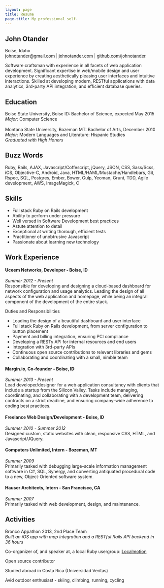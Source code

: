```yaml
---
layout: page
title: Resume
page-title: My professional self.
---
```


## John Otander
Boise, Idaho   
[johnotander@gmail.com](mailto:johnotander@gmail.com) | [johnotander.com](http://www.johnotander.com) | [github.com/johnotander](https://github.com/johnotander)

Software craftsman with experience in all facets of web application development. Significant expertise in web/mobile design and user experience by creating aesthetically pleasing user interfaces and intuitive interactions. Skilled at developing modern, RESTful applications with data analytics, 3rd-party API integration, and efficient database queries.

## Education
Boise State University, Boise ID: Bachelor of Science, expected May 2015   
_Major:_ Computer Science
<br>
<br>
Montana State University, Bozeman MT: Bachelor of Arts, December 2010   
_Major:_ Modern Languages and Literature: Hispanic Studies   
_Graduated with High Honors_

## Buzz Words

Ruby, Rails, AJAX, Javascript/Coffescript, jQuery, JSON, CSS, Sass/Scss, iOS, Objective-C, Android, Java, HTML/HAML/Mustache/Handlebars, Git, Rspec, SQL, Postgres, Ember, Bower, Gulp, Yeoman, Grunt, TDD, Agile development, AWS, ImageMagick, C

## Skills

  - Full stack Ruby on Rails development
  - Ability to perform under pressure
  - Well versed in Software Development best practices
  - Astute attention to detail
  - Exceptional at writing thorough, efficient tests
  - Practitioner of unobtrusive Javascript
  - Passionate about learning new technology

## Work Experience

#### Uceem Networks, Developer - Boise, ID   
_Summer 2012 - Present_  
Responsible for developing and designing a cloud-based dashboard for network configuration and usage analytics. Leading the design of all aspects of the web application and homepage, while being an integral component of the development of the entire stack.

Duties and Responsibilities   

  - Leading the design of a beautiful dashboard and user interface
  - Full stack Ruby on Rails development, from server configuration to button placement
  - Payment and billing integration, ensuring PCI compliance
  - Developing a RESTy API for internal resources and end users
  - Integration with 3rd-party APIs
  - Continuous open source contributions to relevant libraries and gems
  - Collaborating and coordinating with a small, nimble team

#### Margin.io, Co-founder - Boise, ID   
_Summer 2013 - Present_  
Lead developer/designer for a web application consultancy with clients that include a startup from the Silicon Valley. Tasks include managing, coordinating, and collaborating with a development team, delivering contracts on a strict deadline, and ensuring company-wide adherence to coding best practices.

#### Freelance Web Design/Development - Boise, ID   
_Summer 2010 - Summer 2012_  
Designed custom, static websites with clean, responsive CSS, HTML, and Javascript/JQuery.

#### Computers Unlimited, Intern - Bozeman, MT   
_Summer 2009_  
Primarily tasked with debugging large-scale information management software in C#, SQL, Synergy, and converting antiquated procedural code to a new, Object-Oriented software system.

#### Hauser Architects, Intern - San Francisco, CA   
_Summer 2007_  
Primarily tasked with web development, design, and maintenance.

## Activities

Bronco Appathon 2013, 2nd Place Team  
_Built an iOS app with map integration and a RESTful Rails API backend in 36 hours_

Co-organizer of, and speaker at, a local Ruby usergroup: [Localmotion](http://localmotion.io) 

Open source contributor

Studied abroad in Costa Rica (Universidad Veritas)

Avid outdoor enthusiast - skiing, climbing, running, cycling
